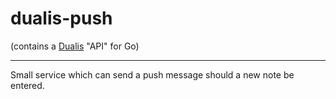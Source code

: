 # dualis-push

(contains a [Dualis](https://dualis.dhbw.de/) "API" for Go)

---

Small service which can send a push message should a new note be entered.